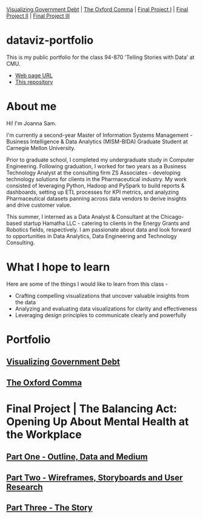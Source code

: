 [Visualizing Government Debt](https://joannasam.github.io/dataviz-portfolio/visualizing-govt-debt.html) | [The Oxford Comma](https://joannasam.github.io/dataviz-portfolio/oxford-comma.html) | [Final Project I](https://joannasam.github.io/dataviz-portfolio/final-project-part-one.html) | [Final Project II](https://joannasam.github.io/dataviz-portfolio/final-project-part-two.html) | [Final Project III](https://joannasam.github.io/dataviz-portfolio/final-project-part-three.html)

# dataviz-portfolio

This is my public portfolio for the class 94-870 'Telling Stories with Data' at CMU.

- [Web page URL](https://joannasam.github.io/dataviz-portfolio/)
- [This repository](https://github.com/joannasam/dataviz-portfolio/)

# About me
Hi! I'm Joanna Sam.

I'm currently a second-year Master of Information Systems Management - Business Intelligence & Data Analytics (MISM-BIDA) Graduate Student at Carnegie Mellon University. 

Prior to graduate school, I completed my undergraduate study in Computer Engineering. Following graduation, I worked for two years as a Business
Technology Analyst at the consulting firm ZS Associates - developing technology solutions for clients in the Pharmaceutical industry. My work consisted of leveraging Python, Hadoop and PySpark to build reports & dashboards, setting up ETL processes for KPI metrics, and analyzing Pharmaceutical datasets panning across data vendors to derive insights and drive customer value.

This summer, I interned as a Data Analyst & Consultant at the Chicago-based startup Hamatha LLC - catering to clients in the Energy Grants and Robotics fields, respectively. I am passionate about data and look forward to opportunities in Data Analytics, Data Engineering and Technology Consulting.

# What I hope to learn
Here are some of the things I would like to learn from this class - 

- Crafting compelling visualizations that uncover valuable insights from the data
- Analyzing and evaluating data visualizations for clarity and effectiveness
- Leveraging design principles to communicate clearly and powerfully

# Portfolio

## [Visualizing Government Debt](https://joannasam.github.io/dataviz-portfolio/visualizing-govt-debt.html)

## [The Oxford Comma](https://joannasam.github.io/dataviz-portfolio/oxford-comma.html)

# Final Project | The Balancing Act: Opening Up About Mental Health at the Workplace

## [Part One - Outline, Data and Medium](https://joannasam.github.io/dataviz-portfolio/final-project-part-one.html)

## [Part Two - Wireframes, Storyboards and User Research](https://joannasam.github.io/dataviz-portfolio/final-project-part-two.html)

## [Part Three - The Story](https://joannasam.github.io/dataviz-portfolio/final-project-part-three.html)
